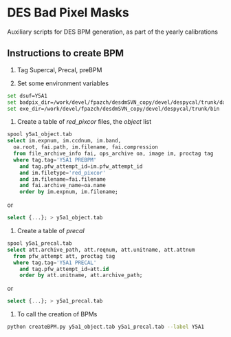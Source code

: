 # DES Bad Pixel Masks
Auxiliary scripts for DES BPM generation, as part of the yearly calibrations

## Instructions to create BPM

1. Tag Supercal, Precal, preBPM

1. Set some environment variables
```bash
set dsuf=Y5A1
set badpix_dir=/work/devel/fpazch/desdmSVN_copy/devel/despycal/trunk/data
set exe_dir=/work/devel/fpazch/desdmSVN_copy/devel/despycal/trunk/bin
```

1. Create a table of *red_pixcor* files, the *object* list
```sql
spool y5a1_object.tab
select im.expnum, im.ccdnum, im.band,
  oa.root, fai.path, im.filename, fai.compression
  from file_archive_info fai, ops_archive oa, image im, proctag tag
  where tag.tag='Y5A1 PREBPM'
    and tag.pfw_attempt_id=im.pfw_attempt_id
    and im.filetype='red_pixcor'
    and im.filename=fai.filename
    and fai.archive_name=oa.name
    order by im.expnum, im.filename;
```
or
```sql
select {...}; > y5a1_object.tab
```
1. Create a table of *precal*
```sql
spool y5a1_precal.tab
select att.archive_path, att.reqnum, att.unitname, att.attnum
  from pfw_attempt att, proctag tag
  where tag.tag='Y5A1 PRECAL'
    and tag.pfw_attempt_id=att.id
    order by att.unitname, att.archive_path;
```
or
```sql
select {...}; > y5a1_precal.tab
```
1. To call the creation of BPMs
```bash
python createBPM.py y5a1_object.tab y5a1_precal.tab --label Y5A1
```
